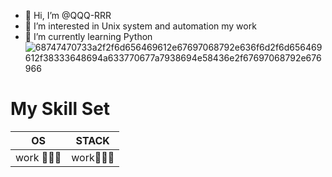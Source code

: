 - 👋 Hi, I’m @QQQ-RRR
- 👀 I’m interested in Unix system and automation my work
- 🌱 I’m currently learning Python
  ![68747470733a2f2f6d656469612e67697068792e636f6d2f6d656469612f38333648694a633770677a7938694e58436e2f67697068792e676966](https://github.com/user-attachments/assets/9d1287b1-ed5e-4474-a423-b2be47c2c666)

# My Skill Set                                                                                                              
| OS 		| STACK |
| ------|		 ------ |
| work 🧑🏼‍💻| work🧑🏼‍💻


<!---
QQQ-RRR/QQQ-RRR is a ✨ special ✨ repository because its `README.md` (this file) appears on your GitHub profile.
You can click the Preview link to take a look at your changes.
--->

